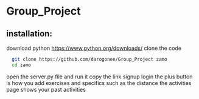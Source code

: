 # Group_Project
## installation:
download python https://www.python.org/downloads/ 
clone the code 
```bash 
  git clone https://github.com/darogonee/Group_Project zamo 
  cd zamo
```
open the server.py file and run it 
copy the link 
signup 
login
the plus button is how you add exercises and specifics such as the distance 
the activities page shows your past activities 
